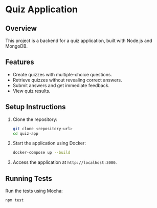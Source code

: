 
# Quiz Application

## Overview
This project is a backend for a quiz application, built with Node.js and MongoDB.

## Features
- Create quizzes with multiple-choice questions.
- Retrieve quizzes without revealing correct answers.
- Submit answers and get immediate feedback.
- View quiz results.

## Setup Instructions

1. Clone the repository:
   ```bash
   git clone <repository-url>
   cd quiz-app
   ```

2. Start the application using Docker:
   ```bash
   docker-compose up --build
   ```

3. Access the application at `http://localhost:3000`.

## Running Tests
Run the tests using Mocha:
```bash
npm test
```
    